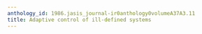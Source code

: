 ```yaml
---
anthology_id: 1986.jasis_journal-ir0anthology0volumeA37A3.11
title: Adaptive control of ill-defined systems
---
```

